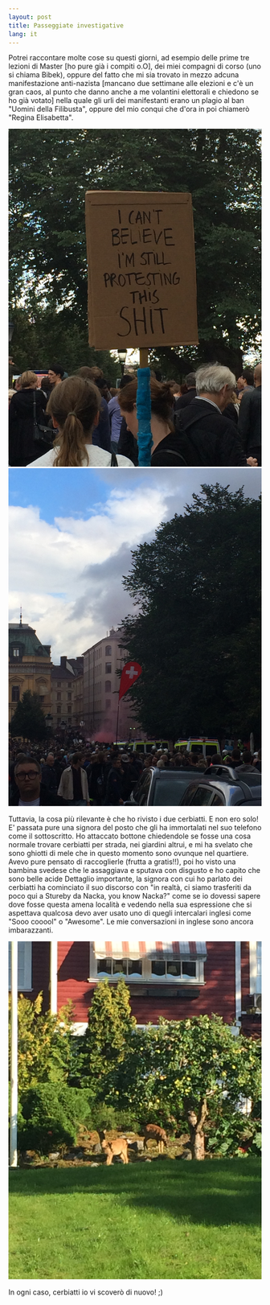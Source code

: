 ```yaml
---
layout: post
title: Passeggiate investigative
lang: it
---
```


Potrei raccontare molte cose su questi giorni, ad esempio delle prime tre lezioni&nbsp;di Master [ho pure gi&agrave; i compiti o.O], dei miei compagni di corso (uno si chiama Bibek), oppure del fatto che mi sia trovato in mezzo adcuna manifestazione anti-nazista [mancano due settimane alle elezioni e c'&egrave; un gran caos, al punto che danno anche a me volantini elettorali e chiedono se ho gi&agrave; votato] nella quale gli urli dei manifestanti erano un plagio al ban "Uomini della Filibusta", oppure del mio conqui che d'ora in poi chiamer&ograve; "Regina Elisabetta".

<img src="../src/images/wp/2014/09/2014-08-30-15.30.40.jpg" />
<img src="../src/images/wp/2014/09/2014-08-30-15.32.49.jpg" />

Tuttavia, la cosa pi&ugrave; rilevante &egrave; che ho rivisto i due cerbiatti. E non ero solo! E' passata pure una signora del posto che gli ha immortalati nel suo telefono come il sottoscritto. Ho attaccato bottone chiedendole se fosse una cosa normale trovare cerbiatti per strada, nei giardini altrui, e mi ha svelato che sono ghiotti di mele che in questo momento sono ovunque nel quartiere. Avevo pure pensato di raccoglierle (frutta a gratis!!), poi ho visto una bambina svedese che le assaggiava e sputava con disgusto e ho capito che sono belle acide Dettaglio importante, la signora con cui ho parlato dei cerbiatti ha cominciato il suo discorso con&nbsp;"in realt&agrave;, ci siamo trasferiti da poco qui a Stureby da Nacka, you know Nacka?" come se io dovessi sapere dove fosse questa amena localit&agrave; e vedendo nella sua espressione che si aspettava qualcosa devo aver usato uno di quegli intercalari inglesi come "Sooo cooool" o "Awesome". Le mie conversazioni in inglese sono ancora imbarazzanti.

<img src="../src/images/wp/2014/09/2014-09-02-17.06.26.jpg" />

In ogni caso, cerbiatti io vi scover&ograve; di nuovo! ;)

